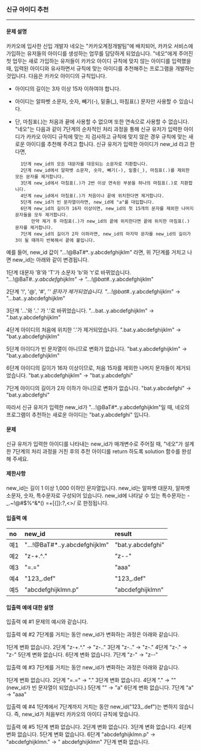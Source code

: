 ### 신규 아이디 추천

***

#### 문제 설명

카카오에 입사한 신입 개발자 네오는 "카카오계정개발팀"에 배치되어, 카카오 서비스에 가입하는 유저들의 아이디를 생성하는 업무를 담당하게 되었습니다. "네오"에게 주어진 첫 업무는 새로 가입하는 유저들이 카카오 아이디
규칙에 맞지 않는 아이디를 입력했을 때, 입력된 아이디와 유사하면서 규칙에 맞는 아이디를 추천해주는 프로그램을 개발하는 것입니다. 다음은 카카오 아이디의 규칙입니다.

- 아이디의 길이는 3자 이상 15자 이하여야 합니다.
- 아이디는 알파벳 소문자, 숫자, 빼기(-), 밑줄(_), 마침표(.) 문자만 사용할 수 있습니다.
- 단, 마침표(.)는 처음과 끝에 사용할 수 없으며 또한 연속으로 사용할 수 없습니다.
  "네오"는 다음과 같이 7단계의 순차적인 처리 과정을 통해 신규 유저가 입력한 아이디가 카카오 아이디 규칙에 맞는 지 검사하고 규칙에 맞지 않은 경우 규칙에 맞는 새로운 아이디를 추천해 주려고 합니다. 신규
  유저가 입력한 아이디가 new_id 라고 한다면,

        1단계 new_id의 모든 대문자를 대응되는 소문자로 치환합니다.
        2단계 new_id에서 알파벳 소문자, 숫자, 빼기(-), 밑줄(_), 마침표(.)를 제외한 모든 문자를 제거합니다.
        3단계 new_id에서 마침표(.)가 2번 이상 연속된 부분을 하나의 마침표(.)로 치환합니다.
        4단계 new_id에서 마침표(.)가 처음이나 끝에 위치한다면 제거합니다.
        5단계 new_id가 빈 문자열이라면, new_id에 "a"를 대입합니다.
        6단계 new_id의 길이가 16자 이상이면, new_id의 첫 15개의 문자를 제외한 나머지 문자들을 모두 제거합니다.
            만약 제거 후 마침표(.)가 new_id의 끝에 위치한다면 끝에 위치한 마침표(.) 문자를 제거합니다.
        7단계 new_id의 길이가 2자 이하라면, new_id의 마지막 문자를 new_id의 길이가 3이 될 때까지 반복해서 끝에 붙입니다.

예를 들어, new_id 값이 "...!@BaT#*..y.abcdefghijklm" 라면, 위 7단계를 거치고 나면 new_id는 아래와 같이 변경됩니다.

1단계 대문자 'B'와 'T'가 소문자 'b'와 't'로 바뀌었습니다.
"...!@BaT#*..y.abcdefghijklm" → "...!@bat#*..y.abcdefghijklm"

2단계 '!', '@', '#', '*' 문자가 제거되었습니다.
"...!@bat#*..y.abcdefghijklm" → "...bat..y.abcdefghijklm"

3단계 '...'와 '..' 가 '.'로 바뀌었습니다.
"...bat..y.abcdefghijklm" → ".bat.y.abcdefghijklm"

4단계 아이디의 처음에 위치한 '.'가 제거되었습니다.
".bat.y.abcdefghijklm" → "bat.y.abcdefghijklm"

5단계 아이디가 빈 문자열이 아니므로 변화가 없습니다.
"bat.y.abcdefghijklm" → "bat.y.abcdefghijklm"

6단계 아이디의 길이가 16자 이상이므로, 처음 15자를 제외한 나머지 문자들이 제거되었습니다.
"bat.y.abcdefghijklm" → "bat.y.abcdefghi"

7단계 아이디의 길이가 2자 이하가 아니므로 변화가 없습니다.
"bat.y.abcdefghi" → "bat.y.abcdefghi"

따라서 신규 유저가 입력한 new_id가 "...!@BaT#*..y.abcdefghijklm"일 때, 네오의 프로그램이 추천하는 새로운 아이디는 "bat.y.abcdefghi" 입니다.

#### 문제

신규 유저가 입력한 아이디를 나타내는 new_id가 매개변수로 주어질 때, "네오"가 설계한 7단계의 처리 과정을 거친 후의 추천 아이디를 return 하도록 solution 함수를 완성해 주세요.

#### 제한사항

new_id는 길이 1 이상 1,000 이하인 문자열입니다. new_id는 알파벳 대문자, 알파벳 소문자, 숫자, 특수문자로 구성되어 있습니다. new_id에 나타날 수 있는 특수문자는 -_.~!@#$%^&*()
=+[{]}:?,<>/ 로 한정됩니다.

#### 입출력 예

|no    |new_id|    result|
|:---|:---|:---|
|예1|    "...!@BaT#*..y.abcdefghijklm"|    "bat.y.abcdefghi"|
|예2|    "z-+.^."|    "z--"|
|예3|    "=.="|    "aaa"|
|예4|    "123_.def"|    "123_.def"|
|예5|    "abcdefghijklmn.p"|    "abcdefghijklmn"|

#### 입출력 예에 대한 설명 
입출력 예 #1 문제의 예시와 같습니다.

입출력 예 #2 7단계를 거치는 동안 new_id가 변화하는 과정은 아래와 같습니다.

1단계 변화 없습니다. 2단계 "z-+.^." → "z-.."
3단계 "z-.." → "z-."
4단계 "z-." → "z-"
5단계 변화 없습니다. 6단계 변화 없습니다. 7단계 "z-" → "z--"

입출력 예 #3 7단계를 거치는 동안 new_id가 변화하는 과정은 아래와 같습니다.

1단계 변화 없습니다. 2단계 "=.=" → "."
3단계 변화 없습니다. 4단계 "." → "" (new_id가 빈 문자열이 되었습니다.)
5단계 "" → "a"
6단계 변화 없습니다. 7단계 "a" → "aaa"

입출력 예 #4 1단계에서 7단계까지 거치는 동안 new_id("123_.def")는 변하지 않습니다. 즉, new_id가 처음부터 카카오의 아이디 규칙에 맞습니다.

입출력 예 #5 1단계 변화 없습니다. 2단계 변화 없습니다. 3단계 변화 없습니다. 4단계 변화 없습니다. 5단계 변화 없습니다. 6단계 "abcdefghijklmn.p" → "abcdefghijklmn." → "
abcdefghijklmn"
7단계 변화 없습니다.
